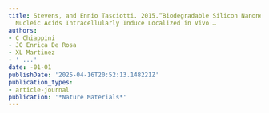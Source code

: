 ```yaml
---
title: Stevens, and Ennio Tasciotti. 2015.“Biodegradable Silicon Nanoneedles Delivering
  Nucleic Acids Intracellularly Induce Localized in Vivo …
authors:
- C Chiappini
- JO Enrica De Rosa
- XL Martinez
- ' ...'
date: -01-01
publishDate: '2025-04-16T20:52:13.148221Z'
publication_types:
- article-journal
publication: '*Nature Materials*'
---
```

